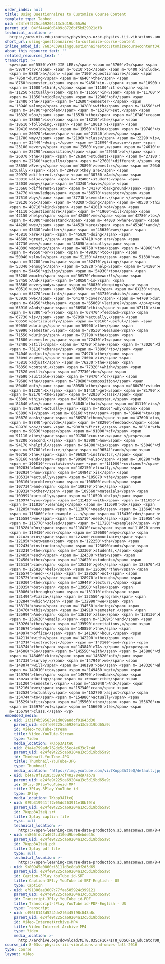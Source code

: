 ```yaml
---
order_index: null
title: Using Questionnaires to Customize Course Content
template_type: Tabbed
uid: e24fe9f225ca69204a13c5d19bd65a9d
parent_uid: 04ff44e40d3409c8726bf5bd29021df8
technical_location: >-
  https://ocw.mit.edu/courses/physics/8-03sc-physics-iii-vibrations-and-waves-fall-2016/instructor-insights/using-questionnaires-to-customize-course-content
short_url: using-questionnaires-to-customize-course-content
inline_embed_id: 76834139usingquestionnairestocustomizecoursecontent34133790
about_this_resource_text: ''
related_resources_text: ''
transcript: >-
  <p><span m='5550'>YEN-JIE LEE:</span> <span m='5760'>I</span> <span
  m='5970'>try</span> <span m='6210'>to</span> <span m='6400'>include</span>
  <span m='6800'>a</span> <span m='7100'>questionnaire</span> <span
  m='7850'>during</span> <span m='8640'>the</span> <span
  m='8760'>semester,</span> <span m='9450'>in--</span> <span m='10900'>I</span>
  <span m='11000'>think,</span> <span m='11100'>it's</span> <span
  m='11250'>actually</span> <span m='11550'>in</span> <span m='11760'>the</span>
  <span m='11850'>middle</span> <span m='12300'>of</span> <span
  m='12480'>the</span> <span m='12600'>semester--</span> <span
  m='13940'>along</span> <span m='14280'>with</span> <span m='14550'>the</span>
  <span m='14790'>problem</span> <span m='15270'>set.</span> <span
  m='16320'>So</span> <span m='16530'>the</span> <span m='16740'>reason</span>
  <span m='18060'>is</span> <span m='18210'>the</span> <span
  m='18610'>following.</span> <span m='19010'>I</span> <span
  m='19410'>would</span> <span m='19560'>like</span> <span m='19740'>to</span>
  <span m='20970'>know</span> <span m='21540'>how</span> <span
  m='21780'>my</span> <span m='21960'>class</span> <span m='22290'>is</span>
  <span m='22440'>doing.</span> <span m='22800'>Because</span> <span
  m='23100'>every</span> <span m='23580'>year,</span> <span m='24610'>the</span>
  <span m='25290'>composition</span> <span m='25950'>of</span> <span
  m='26070'>the</span> <span m='26160'>students</span> <span m='27180'>is</span>
  <span m='27360'>actually</span> <span m='27600'>different.</span> <span
  m='28650'>Every</span> <span m='28890'>semester</span> <span m='29340'>is,
  actually,</span> <span m='29480'>they are</span> <span
  m='29970'>different.</span> <span m='30750'>And</span> <span
  m='30910'>also</span> <span m='32400'>students</span> <span
  m='33030'>may</span> <span m='33240'>have</span> <span
  m='33660'>different</span> <span m='34170'>background</span> <span
  m='34770'>knowledge</span> <span m='36570'>semester</span> <span
  m='37510'>by</span> <span m='37710'>semester.</span> </p><p><span
  m='39120'>So</span> <span m='40200'>doing</span> <span m='40530'>this</span>
  <span m='40710'>kind</span> <span m='41010'>of</span> <span
  m='41110'>questionnaire</span> <span m='41960'>will</span> <span
  m='42150'>help</span> <span m='42480'>me</span> <span m='42780'>to</span>
  <span m='43080'>understand</span> <span m='44100'>where</span> <span
  m='44280'>we</span> <span m='44520'>are</span> <span m='45240'>and</span>
  <span m='45330'>whether</span> <span m='45630'>we</span> <span
  m='45810'>are</span> <span m='45930'>doing</span> <span
  m='46680'>great,</span> <span m='47410'>or are</span> <span
  m='47730'>we</span> <span m='48050'>actually</span> <span
  m='48390'>moving</span> <span m='48750'>too</span> <span m='48960'>fast</span>
  <span m='49650'>or</span> <span m='49830'>too</span> <span
  m='50040'>slow?</span> <span m='51150'>Are</span> <span m='51330'>we</span>
  <span m='52200'>not</span> <span m='52470'>giving</span> <span
  m='53340'>enough</span> <span m='53820'>help</span> <span m='54180'>or</span>
  <span m='54450'>giving</span> <span m='54930'>too</span> <span
  m='55200'>much</span> <span m='56370'>homework?</span> <span
  m='57450'>And</span> <span m='58050'>is</span> <span
  m='58560'>everybody</span> <span m='60030'>keeping</span> <span
  m='60510'>up</span> <span m='60800'>with</span> <span m='63130'>the</span>
  <span m='63270'>content</span> <span m='63730'>which</span> <span
  m='63930'>we</span> <span m='64170'>cover</span> <span m='64709'>during</span>
  <span m='64950'>the</span> <span m='65069'>lecture?</span> </p><p><span
  m='65910'>And</span> <span m='66930'>this</span> <span m='67110'>kind</span>
  <span m='67380'>of</span> <span m='67470'>feedback</span> <span
  m='67730'>is</span> <span m='67990'>actually,</span> <span
  m='68550'>particularly</span> <span m='69160'>useful</span> <span
  m='69650'>during</span> <span m='69900'>the</span> <span
  m='69990'>semester.</span> <span m='70530'>Because</span> <span
  m='71550'>during</span> <span m='71790'>the</span> <span
  m='71880'>semester,</span> <span m='72430'>I</span> <span
  m='72480'>still</span> <span m='72780'>have</span> <span m='73020'>the</span>
  <span m='73110'>chance</span> <span m='73890'>to</span> <span
  m='74040'>adjust</span> <span m='74970'>the</span> <span
  m='75090'>speed,</span> <span m='75600'>to</span> <span
  m='75810'>adjust</span> <span m='76230'>the</span> <span
  m='76350'>content,</span> <span m='77320'>which</span> <span
  m='77520'>will</span> <span m='77730'>be</span> <span
  m='78690'>suitable</span> <span m='79470'>for</span> <span
  m='79680'>the</span> <span m='79800'>composition</span> <span
  m='80460'>of</span> <span m='80580'>the</span> <span m='80670'>students</span>
  <span m='81220'>I</span> <span m='81410'>get</span> <span m='81790'>in</span>
  <span m='82170'>the</span> <span m='82830'>class</span> <span
  m='83300'>this</span> <span m='83450'>semester.</span> <span
  m='84640'>So</span> <span m='84840'>that</span> <span m='85110'>is</span>
  <span m='85260'>actually</span> <span m='85560'>why</span> <span
  m='85890'>I</span> <span m='86160'>try</span> <span m='86460'>to</span> <span
  m='86670'>ask</span> <span m='86970'>them</span> <span m='87690'>to</span>
  <span m='87840'>provide</span> <span m='88290'>feedback</span> <span
  m='88970'>on</span> <span m='90030'>first,</span> <span m='90510'>the</span>
  <span m='90630'>speed</span> <span m='91000'>of</span> <span
  m='91110'>the</span> <span m='91200'>course.</span> </p><p><span
  m='92200'>Second,</span> <span m='93900'>how</span> <span
  m='94170'>helpful</span> <span m='94800'>is</span> <span m='95040'>the</span>
  <span m='95700'>lecture,</span> <span m='96540'>and</span> <span
  m='96750'>the</span> <span m='96930'>instructor,</span> <span
  m='98160'>and</span> <span m='99990'>also</span> <span m='100290'>the</span>
  <span m='100510'>recitation</span> <span m='101080'>sections?</span> <span
  m='102030'>And</span> <span m='102150'>finally,</span> <span
  m='102930'>how</span> <span m='104842'>is</span> <span
  m='105320'>actually</span> <span m='105870'>the</span> <span
  m='106100'>problem</span> <span m='106500'>sets</span> <span
  m='107730'>and</span> <span m='109170'>the</span> <span
  m='109320'>other</span> <span m='109560'>materials</span> <span
  m='109995'>actually</span> <span m='110590'>help</span> <span
  m='110970'>you</span> <span m='111420'>with</span> <span m='111650'>the</span>
  <span m='111830'>learning?</span> <span m='112690'>Do</span> <span
  m='112850'>we</span> <span m='113070'>need</span> <span m='113640'>more</span>
  <span m='115060'>for example ...</span> <span m='115430'>do</span> <span
  m='115580'>we</span> <span m='115710'>need</span> <span m='115950'>more</span>
  <span m='116770'>solved</span> <span m='117200'>examples?</span> </p><p><span
  m='118280'>Do</span> <span m='118410'>we</span> <span m='118620'>need</span>
  <span m='119430'>more</span> <span m='120600'>ways</span> <span
  m='121020'>to</span> <span m='121200'>communicate</span> <span
  m='121950'>between</span> <span m='122250'>the</span> <span
  m='122430'>instructors</span> <span m='123090'>and</span> <span
  m='123210'>the</span> <span m='123360'>students,</span> <span
  m='124050'>such</span> <span m='124380'>that</span> <span
  m='124500'>the</span> <span m='124620'>students</span> <span
  m='125130'>can</span> <span m='125310'>get</span> <span m='125670'>the</span>
  <span m='125820'>help</span> <span m='126390'>they</span> <span
  m='126570'>need--</span> <span m='128520'>not</span> <span
  m='128729'>only</span> <span m='128970'>through</span> <span
  m='129300'>the</span> <span m='129449'>lecture,</span> <span
  m='130350'>but</span> <span m='130500'>also</span> <span
  m='130860'>through</span> <span m='131310'>the</span> <span
  m='131490'>Piazza</span> <span m='132550'>program</span> <span
  m='132840'>which</span> <span m='132990'>we</span> <span
  m='133170'>have</span> <span m='134550'>during</span> <span
  m='134760'>this</span> <span m='134910'>semester.</span> <span
  m='135990'>And</span> <span m='136110'>also</span> <span m='138130'>by</span>
  <span m='138630'>emails,</span> <span m='138945'>and</span> <span
  m='139260'>the</span> <span m='139590'>recitations,</span> <span
  m='140670'>and</span> <span m='140850'>the</span> <span
  m='140970'>office</span> <span m='141360'>hour,</span> <span
  m='142110'>with</span> <span m='142290'>the</span> <span
  m='142710'>instructors</span> <span m='143160'>and</span> <span
  m='143740'>the</span> <span m='143840'>TAs.</span> </p><p><span
  m='145080'>So</span> <span m='145550'>with</span> <span m='145800'>that</span>
  <span m='146460'>kind</span> <span m='146820'>of</span> <span
  m='147330'>survey,</span> <span m='147940'>we</span> <span
  m='148070'>will</span> <span m='148190'>be</span> <span m='148320'>able</span>
  <span m='149010'>to</span> <span m='149460'>get</span> <span
  m='149700'>the</span> <span m='149790'>feedback</span> <span
  m='150240'>during</span> <span m='150840'>the</span> <span
  m='151200'>semester.</span> <span m='152040'>And</span> <span
  m='152160'>we</span> <span m='152340'>can</span> <span
  m='152520'>actually</span> <span m='152790'>adjust</span> <span
  m='154740'>to</span> <span m='154980'>actually</span> <span
  m='155290'>fit</span> <span m='155560'>the</span> <span m='155670'>need</span>
  <span m='155970'>of</span> <span m='156690'>the</span> <span
  m='156790'>class.</span> </p>
embedded_media:
  - uid: 2331f4b595639c1d009a8dcf91643d30
    parent_uid: e24fe9f225ca69204a13c5d19bd65a9d
    id: Video-YouTube-Stream
    title: Video-YouTube-Stream
    type: Video
    media_location: 7Knpp3AIteQ
  - uid: 89a4e799adc762de5c35ec4e633c7c4d
    parent_uid: e24fe9f225ca69204a13c5d19bd65a9d
    id: Thumbnail-YouTube-JPG
    title: Thumbnail-YouTube-JPG
    type: Thumbnail
    media_location: 'https://img.youtube.com/vi/7Knpp3AIteQ/default.jpg'
  - uid: bd4a70f18195c1897df402784d97ab7a
    parent_uid: e24fe9f225ca69204a13c5d19bd65a9d
    id: 3Play-3PlayYouTubeid-MP4
    title: 3Play-3Play YouTube id
    type: 3Play
    media_location: 7Knpp3AIteQ
  - uid: 029b319941ff2c05dd2639f1e18bf9fd
    parent_uid: e24fe9f225ca69204a13c5d19bd65a9d
    id: 7Knpp3AIteQ.srt
    title: 3play caption file
    type: null
    technical_location: >-
      https://open-learning-course-data-production.s3.amazonaws.com/8-03sc-physics-iii-vibrations-and-waves-fall-2016/029b319941ff2c05dd2639f1e18bf9fd_7Knpp3AIteQ.srt
  - uid: eb866fdc7a4625cd10ed9bee8ebde45c
    parent_uid: e24fe9f225ca69204a13c5d19bd65a9d
    id: 7Knpp3AIteQ.pdf
    title: 3play pdf file
    type: null
    technical_location: >-
      https://open-learning-course-data-production.s3.amazonaws.com/8-03sc-physics-iii-vibrations-and-waves-fall-2016/eb866fdc7a4625cd10ed9bee8ebde45c_7Knpp3AIteQ.pdf
  - uid: 9b80945a0860c63111d3e8da9f2d3d69
    parent_uid: e24fe9f225ca69204a13c5d19bd65a9d
    id: Caption-3Play YouTube id-SRT
    title: Caption-3Play YouTube id-SRT-English - US
    type: Caption
  - uid: e791806ae3607d77faa505924c399121
    parent_uid: e24fe9f225ca69204a13c5d19bd65a9d
    id: Transcript-3Play YouTube id-PDF
    title: Transcript-3Play YouTube id-PDF-English - US
    type: Transcript
  - uid: c096f8143d5241de2f6445f98c043a8c
    parent_uid: e24fe9f225ca69204a13c5d19bd65a9d
    id: Video-InternetArchive-MP4
    title: Video-Internet Archive-MP4
    type: Video
    media_location: >-
      http://archive.org/download/MIT8.03SCF16/MIT8_03SCF16_Educator08_Questionnaires_300k.mp4
course_id: 8-03sc-physics-iii-vibrations-and-waves-fall-2016
type: course
layout: video
---
```


